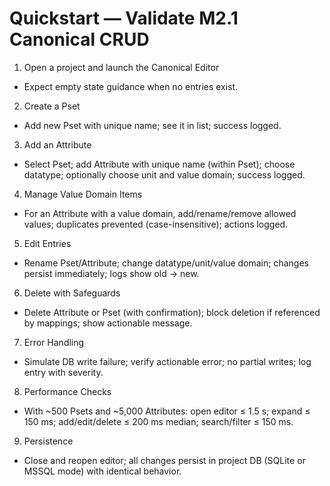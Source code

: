 # Quickstart — Validate M2.1 Canonical CRUD

1) Open a project and launch the Canonical Editor
- Expect empty state guidance when no entries exist.

2) Create a Pset
- Add new Pset with unique name; see it in list; success logged.

3) Add an Attribute
- Select Pset; add Attribute with unique name (within Pset); choose datatype; optionally choose unit and value domain; success logged.

4) Manage Value Domain Items
- For an Attribute with a value domain, add/rename/remove allowed values; duplicates prevented (case-insensitive); actions logged.

5) Edit Entries
- Rename Pset/Attribute; change datatype/unit/value domain; changes persist immediately; logs show old → new.

6) Delete with Safeguards
- Delete Attribute or Pset (with confirmation); block deletion if referenced by mappings; show actionable message.

7) Error Handling
- Simulate DB write failure; verify actionable error; no partial writes; log entry with severity.

8) Performance Checks
- With ~500 Psets and ~5,000 Attributes: open editor ≤ 1.5 s; expand ≤ 150 ms; add/edit/delete ≤ 200 ms median; search/filter ≤ 150 ms.

9) Persistence
- Close and reopen editor; all changes persist in project DB (SQLite or MSSQL mode) with identical behavior.


